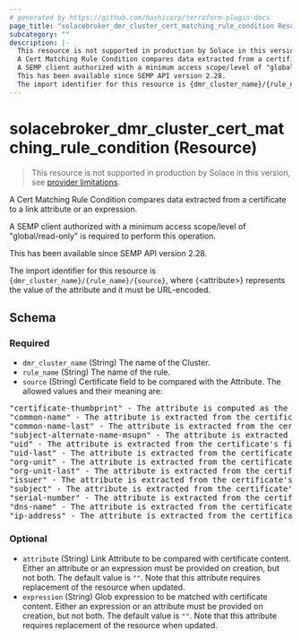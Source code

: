```yaml
---
# generated by https://github.com/hashicorp/terraform-plugin-docs
page_title: "solacebroker_dmr_cluster_cert_matching_rule_condition Resource - solacebroker"
subcategory: ""
description: |-
  This resource is not supported in production by Solace in this version, see provider limitations.
  A Cert Matching Rule Condition compares data extracted from a certificate to a link attribute or an expression.
  A SEMP client authorized with a minimum access scope/level of "global/read-only" is required to perform this operation.
  This has been available since SEMP API version 2.28.
  The import identifier for this resource is {dmr_cluster_name}/{rule_name}/{source}, where {&lt;attribute&gt;} represents the value of the attribute and it must be URL-encoded.
---
```


# solacebroker_dmr_cluster_cert_matching_rule_condition (Resource)

> This resource is not supported in production by Solace in this version, see [provider limitations](https://registry.terraform.io/providers/solaceproducts/solacebrokerappliance/latest/docs#limitations).

A Cert Matching Rule Condition compares data extracted from a certificate to a link attribute or an expression.



A SEMP client authorized with a minimum access scope/level of "global/read-only" is required to perform this operation.

This has been available since SEMP API version 2.28.

The import identifier for this resource is `{dmr_cluster_name}/{rule_name}/{source}`, where {&lt;attribute&gt;} represents the value of the attribute and it must be URL-encoded.



<!-- schema generated by tfplugindocs -->
## Schema

### Required

- `dmr_cluster_name` (String) The name of the Cluster.
- `rule_name` (String) The name of the rule.
- `source` (String) Certificate field to be compared with the Attribute. The allowed values and their meaning are:

<pre>
"certificate-thumbprint" - The attribute is computed as the SHA-1 hash over the entire DER-encoded contents of the client certificate.
"common-name" - The attribute is extracted from the certificate's first instance of the Common Name attribute in the Subject DN.
"common-name-last" - The attribute is extracted from the certificate's last instance of the Common Name attribute in the Subject DN.
"subject-alternate-name-msupn" - The attribute is extracted from the certificate's Other Name type of the Subject Alternative Name and must have the msUPN signature.
"uid" - The attribute is extracted from the certificate's first instance of the User Identifier attribute in the Subject DN.
"uid-last" - The attribute is extracted from the certificate's last instance of the User Identifier attribute in the Subject DN.
"org-unit" - The attribute is extracted from the certificate's first instance of the Org Unit attribute in the Subject DN.
"org-unit-last" - The attribute is extracted from the certificate's last instance of the Org Unit attribute in the Subject DN.
"issuer" - The attribute is extracted from the certificate's Issuer DN.
"subject" - The attribute is extracted from the certificate's Subject DN.
"serial-number" - The attribute is extracted from the certificate's Serial Number.
"dns-name" - The attribute is extracted from the certificate's Subject Alt Name DNS Name.
"ip-address" - The attribute is extracted from the certificate's Subject Alt Name IP Address.
</pre>

### Optional

- `attribute` (String) Link Attribute to be compared with certificate content. Either an attribute or an expression must be provided on creation, but not both. The default value is `""`. Note that this attribute requires replacement of the resource when updated.
- `expression` (String) Glob expression to be matched with certificate content. Either an expression or an attribute must be provided on creation, but not both. The default value is `""`. Note that this attribute requires replacement of the resource when updated.
